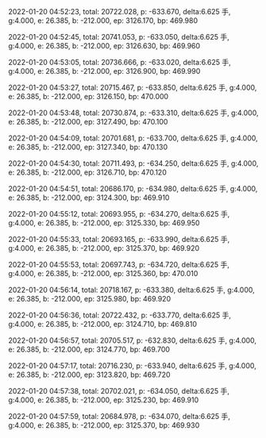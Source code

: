 2022-01-20 04:52:23, total: 20722.028, p: -633.670, delta:6.625 手, g:4.000, e: 26.385, b: -212.000, ep: 3126.170, bp: 469.980

2022-01-20 04:52:45, total: 20741.053, p: -633.050, delta:6.625 手, g:4.000, e: 26.385, b: -212.000, ep: 3126.630, bp: 469.960

2022-01-20 04:53:05, total: 20736.666, p: -633.020, delta:6.625 手, g:4.000, e: 26.385, b: -212.000, ep: 3126.900, bp: 469.990

2022-01-20 04:53:27, total: 20715.467, p: -633.850, delta:6.625 手, g:4.000, e: 26.385, b: -212.000, ep: 3126.150, bp: 470.000

2022-01-20 04:53:48, total: 20730.874, p: -633.310, delta:6.625 手, g:4.000, e: 26.385, b: -212.000, ep: 3127.490, bp: 470.100

2022-01-20 04:54:09, total: 20701.681, p: -633.700, delta:6.625 手, g:4.000, e: 26.385, b: -212.000, ep: 3127.340, bp: 470.130

2022-01-20 04:54:30, total: 20711.493, p: -634.250, delta:6.625 手, g:4.000, e: 26.385, b: -212.000, ep: 3126.710, bp: 470.120

2022-01-20 04:54:51, total: 20686.170, p: -634.980, delta:6.625 手, g:4.000, e: 26.385, b: -212.000, ep: 3124.300, bp: 469.910

2022-01-20 04:55:12, total: 20693.955, p: -634.270, delta:6.625 手, g:4.000, e: 26.385, b: -212.000, ep: 3125.330, bp: 469.950

2022-01-20 04:55:33, total: 20693.165, p: -633.990, delta:6.625 手, g:4.000, e: 26.385, b: -212.000, ep: 3125.370, bp: 469.920

2022-01-20 04:55:53, total: 20697.743, p: -634.720, delta:6.625 手, g:4.000, e: 26.385, b: -212.000, ep: 3125.360, bp: 470.010

2022-01-20 04:56:14, total: 20718.167, p: -633.380, delta:6.625 手, g:4.000, e: 26.385, b: -212.000, ep: 3125.980, bp: 469.920

2022-01-20 04:56:36, total: 20722.432, p: -633.770, delta:6.625 手, g:4.000, e: 26.385, b: -212.000, ep: 3124.710, bp: 469.810

2022-01-20 04:56:57, total: 20705.517, p: -632.830, delta:6.625 手, g:4.000, e: 26.385, b: -212.000, ep: 3124.770, bp: 469.700

2022-01-20 04:57:17, total: 20716.230, p: -633.940, delta:6.625 手, g:4.000, e: 26.385, b: -212.000, ep: 3123.820, bp: 469.720

2022-01-20 04:57:38, total: 20702.021, p: -634.050, delta:6.625 手, g:4.000, e: 26.385, b: -212.000, ep: 3125.230, bp: 469.910

2022-01-20 04:57:59, total: 20684.978, p: -634.070, delta:6.625 手, g:4.000, e: 26.385, b: -212.000, ep: 3125.370, bp: 469.930